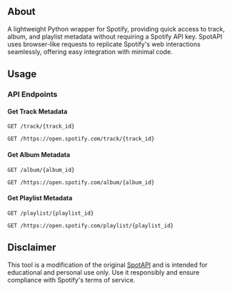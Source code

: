 ## About
A lightweight Python wrapper for Spotify, providing quick access to track, album, and playlist metadata without requiring a Spotify API key. SpotAPI uses browser-like requests to replicate Spotify's web interactions seamlessly, offering easy integration with minimal code.

## Usage

### API Endpoints

#### Get Track Metadata
```
GET /track/{track_id}
```
```
GET /https://open.spotify.com/track/{track_id}
```
#### Get Album Metadata
```
GET /album/{album_id}
```
```
GET /https://open.spotify.com/album/{album_id}
```
#### Get Playlist Metadata
```
GET /playlist/{playlist_id}
```
```
GET /https://open.spotify.com/playlist/{playlist_id}
```
## Disclaimer
This tool is a modification of the original [SpotAPI](https://github.com/Aran404/SpotAPI) and is intended for educational and personal use only. Use it responsibly and ensure compliance with Spotify's terms of service.
